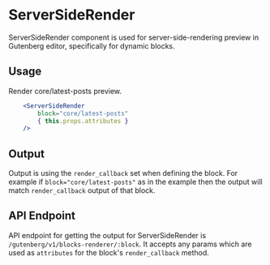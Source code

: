 ServerSideRender
=======

ServerSideRender component is used for server-side-rendering preview in Gutenberg editor, specifically for dynamic blocks.


## Usage

Render core/latest-posts preview.
```jsx
	<ServerSideRender
		block="core/latest-posts"
		{ this.props.attributes }
	/>
```

## Output

Output is using the `render_callback` set when defining the block. For example if `block="core/latest-posts"` as in the example then the output will match `render_callback` output of that block.

## API Endpoint
API endpoint for getting the output for ServerSideRender is `/gutenberg/v1/blocks-renderer/:block`. It accepts any params which are used as `attributes` for the block's `render_callback` method. 


